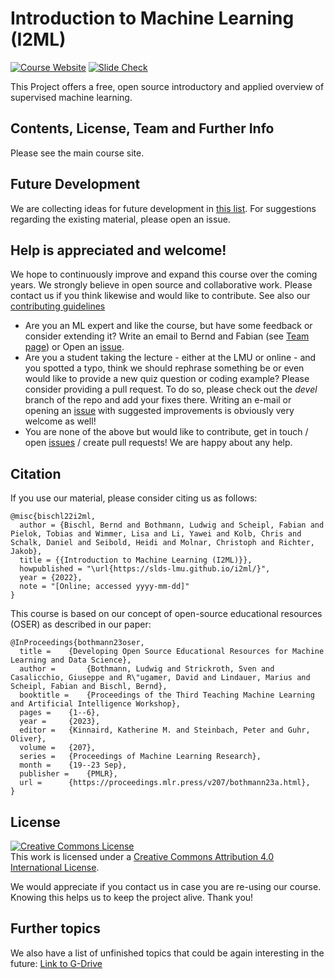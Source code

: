 # Introduction to Machine Learning (I2ML)

[![Course Website](https://img.shields.io/badge/Main_Course_Site-517FF7)](https://slds-lmu.github.io/i2ml/)
[![Slide Check](https://img.shields.io/badge/Slide_Check-E0911F)](https://slds-lmu.github.io/lecture_i2ml/)

This Project offers a free, open source introductory and applied overview of supervised machine learning.

## Contents, License, Team and Further Info
Please see the main course site.

## Future Development
We are collecting ideas for future development in [this list](https://docs.google.com/document/d/1-Qj-i-dgRMiLyniBV2-_bQKtlBUMoMpktc2oGVgll3k/edit?usp=sharing).
For suggestions regarding the existing material, please open an issue.


## Help is appreciated and welcome!

We hope to continuously improve and expand this course over the coming years.
We strongly believe in open source and collaborative work. Please contact us if
you think likewise and would like to contribute.
See also our [contributing guidelines](CONTRIBUTING.md)

- Are you an ML expert and like the course, but have some feedback or consider
  extending it?
  Write an email to Bernd and Fabian (see [Team page](vignettes/team.Rmd)) or
  Open an [issue](https://github.com/compstat-lmu/lecture_i2ml/issues).
- Are you a student taking the lecture - either at the LMU or online - and you
  spotted a typo, think we should rephrase something be or even would like to
  provide a new quiz question or coding example? Please consider providing a
  pull request. To do so, please check out the *devel* branch of the repo and
  add your fixes there. Writing an e-mail or opening an
  [issue](https://github.com/compstat-lmu/lecture_i2ml/issues) with suggested
  improvements is obviously very welcome as well!
- You are none of the above but would like to contribute, get in touch / open
  [issues](https://github.com/compstat-lmu/lecture_i2ml/issues) / create pull
  requests! We are happy about any help.

## Citation

If you use our material, please consider citing us as follows:

```
@misc{bischl22i2ml,
  author = {Bischl, Bernd and Bothmann, Ludwig and Scheipl, Fabian and Pielok, Tobias and Wimmer, Lisa and Li, Yawei and Kolb, Chris and Schalk, Daniel and Seibold, Heidi and Molnar, Christoph and Richter, Jakob},
  title = {{Introduction to Machine Learning (I2ML)}},
  howpublished = "\url{https://slds-lmu.github.io/i2ml/}",
  year = {2022},
  note = "[Online; accessed yyyy-mm-dd]"
}
```

This course is based on our concept of open-source educational resources (OSER) as described in our paper:

```
@InProceedings{bothmann23oser,
  title = 	 {Developing Open Source Educational Resources for Machine Learning and Data Science},
  author =       {Bothmann, Ludwig and Strickroth, Sven and Casalicchio, Giuseppe and R\"ugamer, David and Lindauer, Marius and Scheipl, Fabian and Bischl, Bernd},
  booktitle = 	 {Proceedings of the Third Teaching Machine Learning and Artificial Intelligence Workshop},
  pages = 	 {1--6},
  year = 	 {2023},
  editor = 	 {Kinnaird, Katherine M. and Steinbach, Peter and Guhr, Oliver},
  volume = 	 {207},
  series = 	 {Proceedings of Machine Learning Research},
  month = 	 {19--23 Sep},
  publisher =    {PMLR},
  url = 	 {https://proceedings.mlr.press/v207/bothmann23a.html},
}
```

## License

<a rel="license" href="http://creativecommons.org/licenses/by/4.0/"><img alt="Creative Commons License" style="border-width:0" src="https://i.creativecommons.org/l/by/4.0/88x31.png" /></a><br />This work is licensed under a <a rel="license" href="http://creativecommons.org/licenses/by/4.0/">Creative Commons Attribution 4.0 International License</a>.

We would appreciate if you contact us in case you are re-using our course.
Knowing this helps us to keep the project alive. Thank you!

## Further topics

We also have a list of unfinished topics that could be again interesting in the future: <a href="https://docs.google.com/spreadsheets/d/1fHbLj4w4J9A9wSqtfQWJsDiWjjnUEyJIEks5cgPLTs0/edit#gid=0">Link to G-Drive</a>

